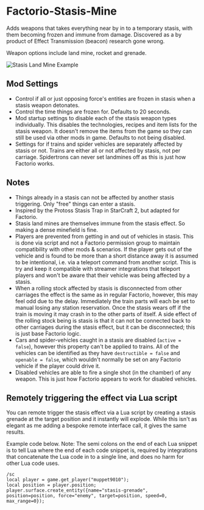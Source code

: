 # Factorio-Stasis-Mine
Adds weapons that takes everything near by in to a temporary stasis, with them becoming frozen and immune from damage. Discovered as a by product of Effect Transmission (beacon) research gone wrong.

Weapon options include land mine, rocket and grenade.

![Stasis Land Mine Example](https://media.giphy.com/media/feaLga7G7lBaGcluQt/giphy.gif)



Mod Settings
------------

- Control if all or just opposing force's entities are frozen in stasis when a stasis weapon detonates.
- Control the time things are frozen for. Defaults to 20 seconds.
- Mod startup settings to disable each of the stasis weapon types individually. This disables the technologies, recipes and item lists for the stasis weapon. It doesn't remove the items from the game so they can still be used via other mods in game. Defaults to not being disabled.
- Settings for if trains and spider vehicles are separately affected by stasis or not. Trains are either all or not affected by stasis, not per carriage. Spidertrons can never set landmines off as this is just how Factorio works.



Notes
-----

- Things already in a stasis can not be affected by another stasis triggering. Only "free" things can enter a stasis.
- Inspired by the Protoss Stasis Trap in StarCraft 2, but adapted for Factorio.
- Stasis land mines are themselves immune from the stasis effect. So making a dense minefield is fine.
- Players are prevented from getting in and out of vehicles in stasis. This is done via script and not a Factorio permission group to maintain compatibility with other mods & scenarios. If the player gets out of the vehicle and is found to be more than a short distance away it is assumed to be intentional, i.e. via a teleport command from another script. This is try and keep it compatible with streamer integrations that teleport players and won't be aware that their vehicle was being affected by a stasis.
- When a rolling stock affected by stasis is disconnected from other carriages the effect is the same as in regular Factorio, however, this may feel odd due to the delay. Immediately the train parts will each be set to manual losing any station reservation. Once the stasis wears off if the train is moving it may crash in to the other parts of itself. A side effect of the rolling stock being is stasis is that it can not be connected back to other carriages during the stasis effect, but it can be disconnected; this is just base Factorio logic.
- Cars and spider-vehicles caught in a stasis are disabled (`active = false`), however this property can't be applied to trains. All of the vehicles can be identified as they have `destructible = false` and `openable = false`, which wouldn't normally be set on any Factorio vehicle if the player could drive it.
- Disabled vehicles are able to fire a single shot (in the chamber) of any weapon. This is just how Factorio appears to work for disabled vehicles.



Remotely triggering the effect via Lua script
---------------------------------------------

You can remote trigger the stasis effect via a Lua script by creating a stasis grenade at the target position and it instantly will explode. While this isn't as elegant as me adding a bespoke remote interface call, it gives the same results.

Example code below.
Note: The semi colons on the end of each Lua snippet is to tell Lua where the end of each code snippet is, required by integrations that concatenate the Lua code in to a single line, and does no harm for other Lua code uses.

```
/sc
local player = game.get_player("muppet9010");
local position = player.position;
player.surface.create_entity({name="stasis-grenade", position=position, force="enemy", target=position, speed=0, max_range=0});
```